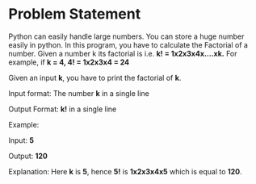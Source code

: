 
# Problem Statement

Python can easily handle large numbers. You can store a huge number easily in python.
In this program, you have to calculate the Factorial of a number.
Given a number k its factorial is i.e. **k! = 1x2x3x4x....xk.**
For example, if **k = 4, 4! = 1x2x3x4 = 24**

Given an input **k**, you have to print the factorial of **k**.

Input format:
The number **k** in a single line

Output Format:
**k!** in a single line

Example:

Input:
**5**

Output:
**120**

Explanation:
Here **k** is **5**, hence **5!** is **1x2x3x4x5** which is equal to **120**.